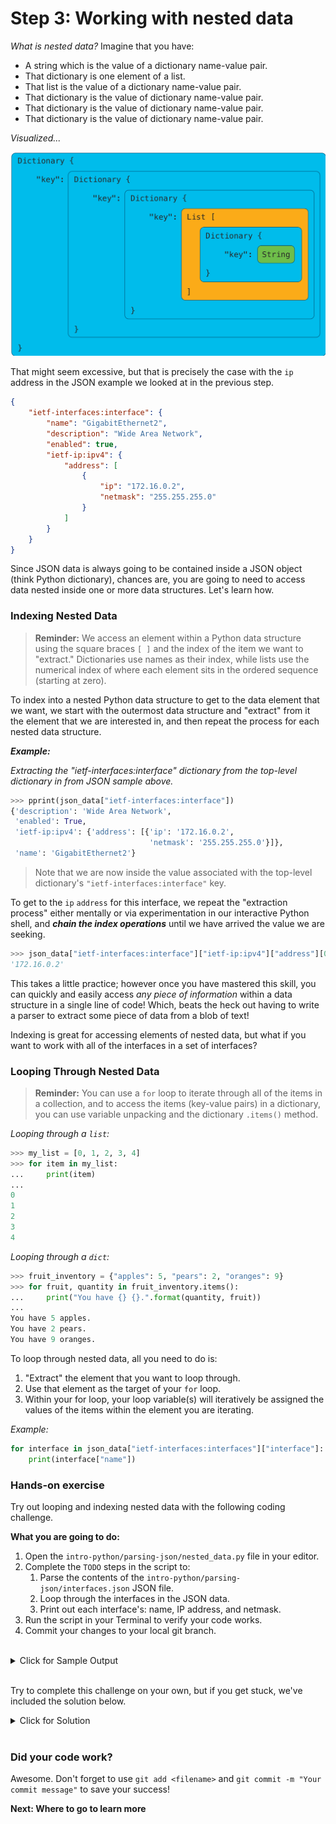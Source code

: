 # Step 3: Working with nested data

_What is nested data?_  Imagine that you have:

* A string which is the value of a dictionary name-value pair.
* That dictionary is one element of a list.
* That list is the value of a dictionary name-value pair.
* That dictionary is the value of dictionary name-value pair.
* That dictionary is the value of dictionary name-value pair.
* That dictionary is the value of dictionary name-value pair.

_Visualized..._

![Nested Data Visualized](assets/images/nested-data.png)

That might seem excessive, but that is precisely the case with the `ip` address in the JSON example we looked at in the previous step.

```json
{
    "ietf-interfaces:interface": {
        "name": "GigabitEthernet2",
        "description": "Wide Area Network",
        "enabled": true,
        "ietf-ip:ipv4": {
            "address": [
                {
                    "ip": "172.16.0.2",
                    "netmask": "255.255.255.0"
                }
            ]
        }
    }
}
```

Since JSON data is always going to be contained inside a JSON object (think Python dictionary), chances are, you are going to need to access data nested inside one or more data structures. Let's learn how.

### Indexing Nested Data

> **Reminder:** We access an element within a Python data structure using the square braces `[ ]` and the index of the item we want to "extract." Dictionaries use names as their index, while lists use the numerical index of where each element sits in the ordered sequence (starting at zero).

To index into a nested Python data structure to get to the data element that we want, we start with the outermost data structure and "extract" from it the element that we are interested in, and then repeat the process for each nested data structure.

_**Example:**_

_Extracting the "ietf-interfaces:interface" dictionary from the top-level dictionary in from JSON sample above._

```python
>>> pprint(json_data["ietf-interfaces:interface"])
{'description': 'Wide Area Network',
 'enabled': True,
 'ietf-ip:ipv4': {'address': [{'ip': '172.16.0.2',
                               'netmask': '255.255.255.0'}]},
 'name': 'GigabitEthernet2'}
```

> Note that we are now inside the value associated with the top-level dictionary's `"ietf-interfaces:interface"` key.

To get to the `ip` `address` for this interface, we repeat the "extraction process" either mentally or via experimentation in our interactive Python shell, and _**chain the index operations**_ until we have arrived the value we are seeking.

```python
>>> json_data["ietf-interfaces:interface"]["ietf-ip:ipv4"]["address"][0]["ip"]
'172.16.0.2'
```

This takes a little practice; however once you have mastered this skill, you can quickly and easily access _any piece of information_ within a data structure in a single line of code!  Which, beats the heck out having to write a parser to extract some piece of data from a blob of text!

Indexing is great for accessing elements of nested data, but what if you want to work with all of the interfaces in a set of interfaces?

### Looping Through Nested Data

> **Reminder:** You can use a `for` loop to iterate through all of the items in a collection, and to access the items (key-value pairs) in a dictionary, you can use variable unpacking and the dictionary `.items()` method.

_Looping through a `list`:_

```python
>>> my_list = [0, 1, 2, 3, 4]
>>> for item in my_list:
...     print(item)
...
0
1
2
3
4
```

_Looping through a `dict`:_

```python
>>> fruit_inventory = {"apples": 5, "pears": 2, "oranges": 9}
>>> for fruit, quantity in fruit_inventory.items():
...     print("You have {} {}.".format(quantity, fruit))
...
You have 5 apples.
You have 2 pears.
You have 9 oranges.
```

To loop through nested data, all you need to do is:

1. "Extract" the element that you want to loop through.
2. Use that element as the target of your `for` loop.
3. Within your for loop, your loop variable(s) will iteratively be assigned the values of the items within the element you are iterating.

_Example:_

```python
for interface in json_data["ietf-interfaces:interfaces"]["interface"]:
    print(interface["name"])
```

### Hands-on exercise

Try out looping and indexing nested data with the following coding challenge.

**What you are going to do:**

1. Open the `intro-python/parsing-json/nested_data.py` file in your editor.
2. Complete the `TODO` steps in the script to:
    1. Parse the contents of the `intro-python/parsing-json/interfaces.json` JSON file.
    2. Loop through the interfaces in the JSON data.
    3. Print out each interface's: name, IP address, and netmask.
3. Run the script in your Terminal to verify your code works.
4. Commit your changes to your local git branch.

</br>

<details>
<summary> Click for Sample Output </summary>
<pre><code>(venv) [root@localhost]# python intro-python/parsing-json/nested_data.py
GigabitEthernet1: 198.18.134.11 255.255.192.0
GigabitEthernet2: 172.16.255.1 255.255.255.0
Loopback0: 10.0.0.1 255.255.255.255
</code></pre>
</details>

</br>

Try to complete this challenge on your own, but if you get stuck, we've included the solution below.

<details>
<summary> Click for Solution </summary>
<a href="https://github.com/CiscoDevNet/dnav3-code/blob/solutions/intro-python/parsing-json/nested_data.py">View the solution on GitHub.</a>
</details>

</br>

### Did your code work?

Awesome.  Don't forget to use `git add <filename>` and `git commit -m "Your commit message"` to save your success!

**Next: Where to go to learn more**
